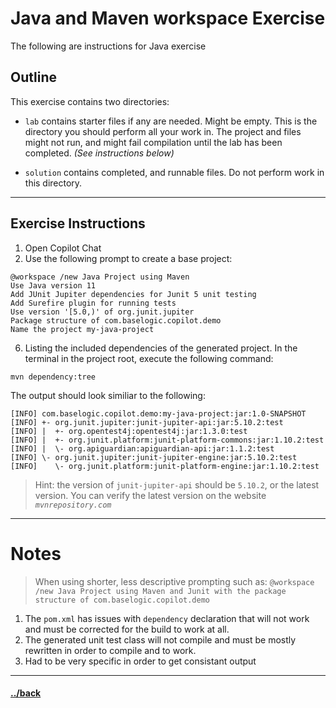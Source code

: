# Java and Maven workspace Exercise

The following are instructions for Java exercise 

## Outline
This exercise contains two directories:
- `lab` contains starter files if any are needed. Might be empty. This is the directory you should perform all your work in. The project and files might not run, and might fail compilation until the lab has been completed. _(See instructions below)_

- `solution` contains completed, and runnable files. Do not perform work in this directory.


---
## Exercise Instructions

1. Open Copilot Chat
2. Use the following prompt to create a base project:
```t
@workspace /new Java Project using Maven
Use Java version 11
Add JUnit Jupiter dependencies for Junit 5 unit testing
Add Surefire plugin for running tests
Use version '[5.0,)' of org.junit.jupiter
Package structure of com.baselogic.copilot.demo
Name the project my-java-project
```







6. Listing the included dependencies of the generated project. In the terminal in the project root, execute the following command:

```text
mvn dependency:tree
```

The output should look similiar to the following:
```
[INFO] com.baselogic.copilot.demo:my-java-project:jar:1.0-SNAPSHOT
[INFO] +- org.junit.jupiter:junit-jupiter-api:jar:5.10.2:test
[INFO] |  +- org.opentest4j:opentest4j:jar:1.3.0:test
[INFO] |  +- org.junit.platform:junit-platform-commons:jar:1.10.2:test
[INFO] |  \- org.apiguardian:apiguardian-api:jar:1.1.2:test
[INFO] \- org.junit.jupiter:junit-jupiter-engine:jar:5.10.2:test
[INFO]    \- org.junit.platform:junit-platform-engine:jar:1.10.2:test
```
> Hint: the version of `junit-jupiter-api` should be `5.10.2`, or the latest version.
> You can verify the latest version on the website _`mvnrepository.com`_


--- 
# Notes
> When using shorter, less descriptive prompting such as:
> `@workspace /new Java Project using Maven and Junit with the package structure of com.baselogic.copilot.demo`
1. The `pom.xml` has issues with `dependency` declaration that will not work and must be corrected for the build to work at all.
2. The generated unit test class will not compile and must be mostly rewritten in order to compile and to work.
3. Had to be very specific in order to get consistant output

---

#### [../back](../README.md)
